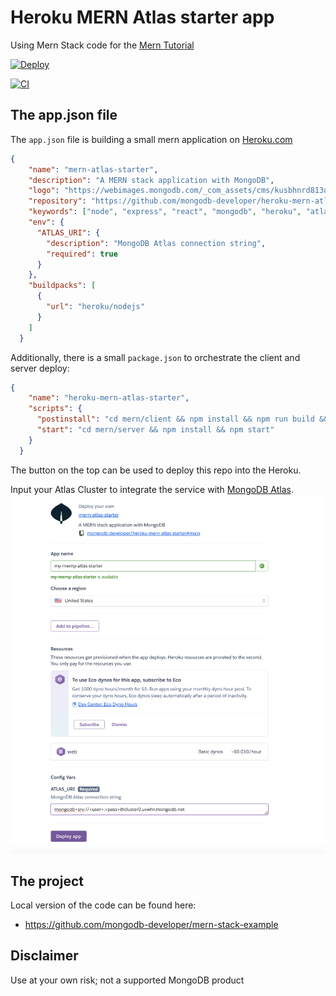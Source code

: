 # Heroku MERN Atlas starter app

Using Mern Stack code for the [Mern Tutorial](https://www.mongodb.com/languages/mern-stack-tutorial)

[![Deploy](https://www.herokucdn.com/deploy/button.svg)](https://heroku.com/deploy?template=https://github.com/mongodb-developer/heroku-mern-atlas-starter)

[![CI](https://github.com/mongodb-developer/mern-stack-example/actions/workflows/main.yaml/badge.svg)](https://github.com/mongodb-developer/mern-stack-example/actions/workflows/main.yaml)

## The app.json file

The `app.json` file is building a small mern application on [Heroku.com](https://heroku.com) 

```json
{
    "name": "mern-atlas-starter",
    "description": "A MERN stack application with MongoDB",
    "logo": "https://webimages.mongodb.com/_com_assets/cms/kusbhnrd813qmv46m-MongoDBLeaf1.png",
    "repository": "https://github.com/mongodb-developer/heroku-mern-atlas-starter",
    "keywords": ["node", "express", "react", "mongodb", "heroku", "atlas"],
    "env": {
      "ATLAS_URI": {
        "description": "MongoDB Atlas connection string",
        "required": true
      }
    },
    "buildpacks": [
      {
        "url": "heroku/nodejs"
      }
    ]
  }
```

Additionally, there is a small `package.json` to orchestrate the client and server deploy:
```json
{
    "name": "heroku-mern-atlas-starter",
    "scripts": {
      "postinstall": "cd mern/client && npm install && npm run build && mv dist ../server/public",
      "start": "cd mern/server && npm install && npm start"
    }
  }
```

The button on the top can be used to deploy this repo into the Heroku.

Input your Atlas Cluster to integrate the service with [MongoDB Atlas](https://www.mongodb.com/docs/atlas/getting-started/).
![HerokuDeployment](heroku-deploy.png)

## The project

Local version of the code can be found here:
- https://github.com/mongodb-developer/mern-stack-example


## Disclaimer

Use at your own risk; not a supported MongoDB product
